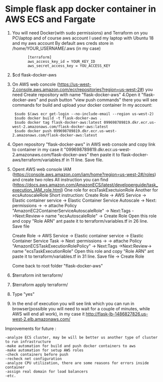 # Simple flask app docker container in AWS ECS and Fargate

1. You will need Docker(with sudo permissions) and Terraform on you PC\laptop and of course aws account
    I used my laptop with Ubuntu 18 and my aws account
    By default aws creds store in /home/YOUR_USERNAME/.aws (in my case)
            
              [terraform]
              aws_access_key_id = YOUR_KEY_ID
              aws_secret_access_key = YOU_ACCESS_KEY


2. $cd flask-docker-aws
3. On AWS web concole (https://us-west-2.console.aws.amazon.com/ecr/repositories?region=us-west-2#) you need Create repository with name "flask-docker-aws"
4.Open it "flask-docker-aws"  and push button "view push commands" there you will see commands for build and upload your docker container
  In my account:
    
        $sudo $(aws ecr get-login --no-include-email --region us-west-2)
        $sudo docker build -t flask-docker-aws .
        $sudo docker tag flask-docker-aws:latest 099698789819.dkr.ecr.us-west-2.amazonaws.com/flask-docker-aws:latest
        $sudo docker push 099698789819.dkr.ecr.us-west-2.amazonaws.com/flask-docker-aws:latest

5. Open repository "flask-docker-aws" in AWS web console and copy link to container in my case it "099698789819.dkr.ecr.us-west-2.amazonaws.com/flask-docker-aws"
    then paste it to flask-docker-aws/terraform/variables.tf in 11 line. Save file.

6. Opent AWS web console IAM  (https://console.aws.amazon.com/iam/home?region=us-west-2#/roles) and create two roles
          All instruction you can find (https://docs.aws.amazon.com/AmazonECS/latest/developerguide/task_execution_IAM_role.html)
          One role for ecsTaskExectuionRole
          Another for ecsAutoscaleRole
      Short instruction:
      Create Role -> AWS Service -> Elastic container service -> Elastic Container Service Autoscale -> Next: permissions ->
          -> attache Policy "AmazonEC2ContainerServiceAutoscaleRole" -> Next:Tags ->Next:Review-> name "ecsAutoscaleRole" -> Create Role
      Open this role and copy "Role ARN" ant paste it to terraform/variables.tf  in 26 line. Save file

      Create Role -> AWS Service -> Elastic container service -> Elastic Container Service Task -> Next :permissions ->
          -> attache Policy "AmazonECSTaskExecutionRolePolicy" -> Next:Tags ->Next:Review-> name "ecsTaskExecutionRole"
      Open this role and copy "Role ARN" ant paste it to terraform/variables.tf  in 31 line. Save file -> Create Role

      Come back to root folder "flask-docker-aws"

7. $terraform init terraform/
8. $terraform apply terraform/
9. Type "yes"
10. In the end of execution you will see link which you can run in browser(possible you will need to wait for a couple of minutes, while AWS will end all work), in my case it
    http://flask-lb-1486827826.us-west-2.elb.amazonaws.com/

Improvements for future :
    
    -analyze ECS cluster, may be will be better us another type of cluster to run infrastructure
    -make automation for build and push docker containers to aws
    -make automation for setup AWS roles
    -check containers before push
    -recheck net configuration
    -analyze CPU utilization, there are some reasons for errors inside container
    -assign real domain for load balancers
    -etc.
